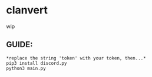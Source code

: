 # clanvert
wip


## GUIDE:
```
*replace the string 'token' with your token, then...*
pip3 install discord.py
python3 main.py
```
